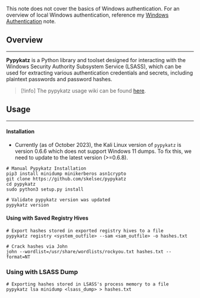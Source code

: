 
This note does not cover the basics of Windows authentication.  For an overview of local Windows authentication, reference my [Windows Authentication](../Windows%20Authentication.md) note.
## Overview
---
**Pypykatz** is a Python library and toolset designed for interacting with the Windows Security Authority Subsystem Service (LSASS), which can be used for extracting various authentication credentials and secrets, including plaintext passwords and password hashes.

> [!info]
> The pypykatz usage wiki can be found [here](https://github.com/skelsec/pypykatz/wiki).

## Usage
---
#### Installation

- Currently (as of October 2023), the Kali Linux version of ``pypykatz`` is version 0.6.6 which does not support Windows 11 dumps.  To fix this, we need to update to the latest version (>=0.6.8).

```shell
# Manual Pypykatz Installation
pip3 install minidump minikerberos asn1crypto
git clone https://github.com/skelsec/pypykatz
cd pypykatz
sudo python3 setup.py install

# Validate pypykatz version was updated
pypykatz version
```

#### Using with Saved Registry Hives

```shell
# Export hashes stored in exported registry hives to a file
pypykatz registry <system_outfile> --sam <sam_outfile> -o hashes.txt

# Crack hashes via John
john --wordlist=/usr/share/wordlists/rockyou.txt hashes.txt --format=NT
```

### Using with LSASS Dump

```shell
# Exporting hashes stored in LSASS's process memory to a file
pypykatz lsa minidump <lsass_dump> > hashes.txt
```
